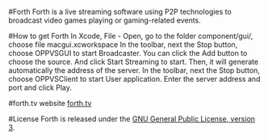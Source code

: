#Forth
Forth is a live streaming software using P2P technologies to broadcast video games playing or gaming-related events.

#How to get Forth
In Xcode, File - Open, go to the folder component/gui/, choose file macgui.xcworkspace
In the toolbar, next the Stop button, choose OPPVSGUI to start Broadcaster. You can click the Add button to choose the source. And click Start Streaming to start. Then, it will generate automatically the address of the server.
In the toolbar, next the Stop button, choose OPPVSClient to start User application. Enter the server address and port and click Play.

#forth.tv website
[forth.tv](http://forth.tv/)

#License
Forth is released under the [GNU General Public License, version 3](https://opensource.org/licenses/GPL-3.0 "GNU").

